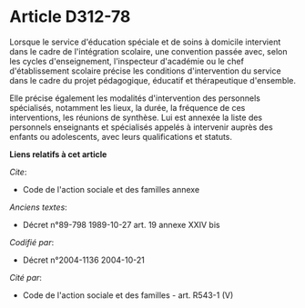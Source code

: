 # Article D312-78

Lorsque le service d'éducation spéciale et de soins à domicile intervient dans le cadre de l'intégration scolaire, une
convention passée avec, selon les cycles d'enseignement, l'inspecteur d'académie ou le chef d'établissement scolaire précise
les conditions d'intervention du service dans le cadre du projet pédagogique, éducatif et thérapeutique d'ensemble.

Elle précise également les modalités d'intervention des personnels spécialisés, notamment les lieux, la durée, la fréquence
de ces interventions, les réunions de synthèse. Lui est annexée la liste des personnels enseignants et spécialisés appelés à
intervenir auprès des enfants ou adolescents, avec leurs qualifications et statuts.

**Liens relatifs à cet article**

_Cite_:

  - Code de l'action sociale et des familles annexe

_Anciens textes_:

  - Décret n°89-798 1989-10-27 art. 19 annexe XXIV bis

_Codifié par_:

  - Décret n°2004-1136 2004-10-21

_Cité par_:

  - Code de l'action sociale et des familles - art. R543-1 (V)
